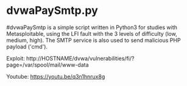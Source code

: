 # dvwaPaySmtp.py
#dvwaPaySmtp is a simple script written in Python3 for studies with Metasploitable,
using the LFI fault with the 3 levels of difficulty (low, medium, high). 
The SMTP service is also used to send malicious PHP payload ('cmd'). 

Exploit: http://HOSTNAME/dvwa/vulnerabilities/fi/?page=/var/spool/mail/www-data

Youtube: https://youtu.be/q3n1hnrux8g

